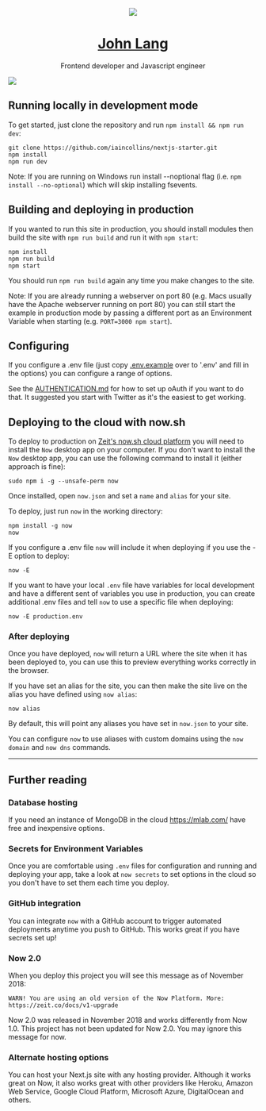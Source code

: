 <p align="center">
<img src="https://codewonders.dev/icons/favicon-96x96.png"/>
    
<h1 align="center"><a href="https://codewonders.dev">John Lang</a></h1>
<p align="center"> Frontend developer and Javascript engineer</p>

</p>

<img src="https://i.ibb.co/NS0S4XR/image.png"/>

## Running locally in development mode

To get started, just clone the repository and run `npm install && npm run dev`:

    git clone https://github.com/iaincollins/nextjs-starter.git
    npm install
    npm run dev

Note: If you are running on Windows run install --noptional flag (i.e.
`npm install --no-optional`) which will skip installing fsevents.

## Building and deploying in production

If you wanted to run this site in production, you should install modules then
build the site with `npm run build` and run it with `npm start`:

    npm install
    npm run build
    npm start

You should run `npm run build` again any time you make changes to the site.

Note: If you are already running a webserver on port 80 (e.g. Macs usually have
the Apache webserver running on port 80) you can still start the example in
production mode by passing a different port as an Environment Variable when
starting (e.g. `PORT=3000 npm start`).

## Configuring

If you configure a .env file (just copy
[.env.example](https://github.com/iaincollins/nextjs-starter/blob/master/.env.example)
over to '.env' and fill in the options) you can configure a range of options.

See the
[AUTHENTICATION.md](https://github.com/iaincollins/nextjs-starter/blob/master/AUTHENTICATION.md)
for how to set up oAuth if you want to do that. It suggested you start with
Twitter as it's the easiest to get working.

## Deploying to the cloud with now.sh

To deploy to production on [Zeit's now.sh cloud platform](https://zeit.co) you
will need to install the `Now` desktop app on your computer. If you don't want
to install the `Now` desktop app, you can use the following command to install
it (either approach is fine):

    sudo npm i -g --unsafe-perm now

Once installed, open `now.json` and set a `name` and `alias` for your site.

To deploy, just run `now` in the working directory:

    npm install -g now
    now

If you configure a .env file `now` will include it when deploying if you use the
-E option to deploy:

    now -E

If you want to have your local `.env` file have variables for local development
and have a different sent of variables you use in production, you can create
additional .env files and tell `now` to use a specific file when deploying:

    now -E production.env

### After deploying

Once you have deployed, `now` will return a URL where the site when it has been
deployed to, you can use this to preview everything works correctly in the
browser.

If you have set an alias for the site, you can then make the site live on the
alias you have defined using `now alias`:

    now alias

By default, this will point any aliases you have set in `now.json` to your site.

You can configure `now` to use aliases with custom domains using the
`now domain` and `now dns` commands.

---

## Further reading

### Database hosting

If you need an instance of MongoDB in the cloud https://mlab.com/ have free and
inexpensive options.

### Secrets for Environment Variables

Once you are comfortable using `.env` files for configuration and running and
deploying your app, take a look at `now secrets` to set options in the cloud so
you don't have to set them each time you deploy.

### GitHub integration

You can integrate `now` with a GitHub account to trigger automated deployments
anytime you push to GitHub. This works great if you have secrets set up!

### Now 2.0

When you deploy this project you will see this message as of November 2018:

    WARN! You are using an old version of the Now Platform. More: https://zeit.co/docs/v1-upgrade

Now 2.0 was released in November 2018 and works differently from Now 1.0. This
project has not been updated for Now 2.0. You may ignore this message for now.

### Alternate hosting options

You can host your Next.js site with any hosting provider. Although it works
great on Now, it also works great with other providers like Heroku, Amazon Web
Service, Google Cloud Platform, Microsoft Azure, DigitalOcean and others.

